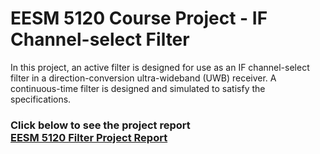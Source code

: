EESM 5120 Course Project - IF Channel-select Filter
====================================================
In this project, an active filter is designed for use as an IF channel-select filter in a direction-conversion ultra-wideband (UWB) receiver. A continuous-time filter is designed and simulated to satisfy the specifications.


<h3> Click below to see the project report
<br /> <a href="https://github.com/samlam723/if_filter/blob/main/EESM5120_final_project_report.pdf" target="_blank">EESM 5120 Filter Project Report</a> </h3>
